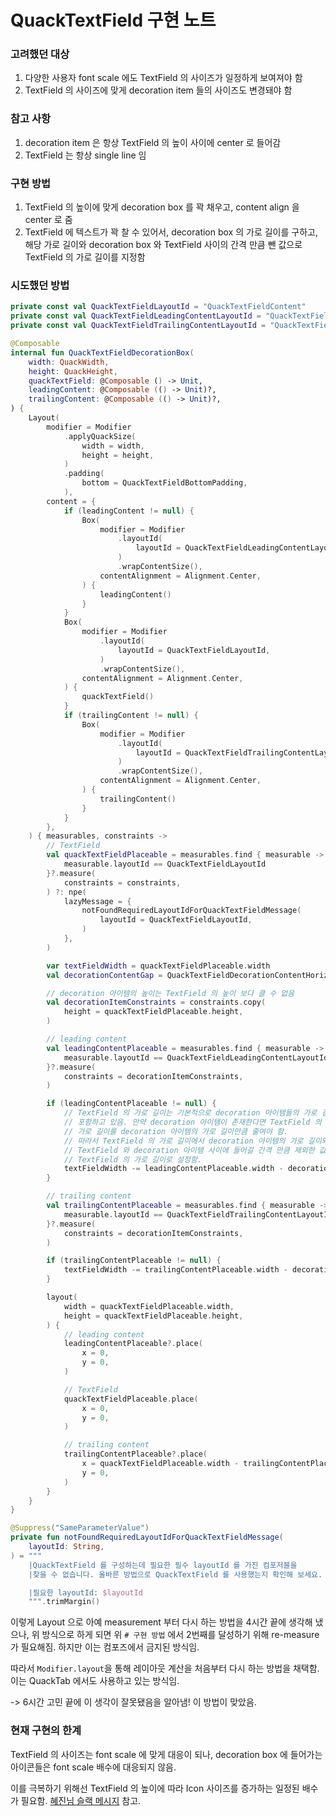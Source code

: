 # QuackTextField 구현 노트

### 고려했던 대상

1. 다양한 사용자 font scale 에도 TextField 의 사이즈가 일정하게 보여져야 함
2. TextField 의 사이즈에 맞게 decoration item 들의 사이즈도 변경돼야 함

### 참고 사항

1. decoration item 은 항상 TextField 의 높이 사이에 center 로 들어감
2. TextField 는 항상 single line 임

### 구현 방법

1. TextField 의 높이에 맞게 decoration box 를 꽉 채우고, content align 을 center 로 줌
2. TextField 에 텍스트가 꽉 찰 수 있어서, decoration box 의 가로 길이를 구하고, 해당 가로 길이와 decoration box 와 TextField 사이의 간격 만큼 뺀 값으로 TextField 의 가로 길이를 지정함

### 시도했던 방법

```kotlin
private const val QuackTextFieldLayoutId = "QuackTextFieldContent"
private const val QuackTextFieldLeadingContentLayoutId = "QuackTextFieldLeadingContent"
private const val QuackTextFieldTrailingContentLayoutId = "QuackTextFieldTrailingContent"

@Composable
internal fun QuackTextFieldDecorationBox(
    width: QuackWidth,
    height: QuackHeight,
    quackTextField: @Composable () -> Unit,
    leadingContent: @Composable (() -> Unit)?,
    trailingContent: @Composable (() -> Unit)?,
) {
    Layout(
        modifier = Modifier
            .applyQuackSize(
                width = width,
                height = height,
            )
            .padding(
                bottom = QuackTextFieldBottomPadding,
            ),
        content = {
            if (leadingContent != null) {
                Box(
                    modifier = Modifier
                        .layoutId(
                            layoutId = QuackTextFieldLeadingContentLayoutId,
                        )
                        .wrapContentSize(),
                    contentAlignment = Alignment.Center,
                ) {
                    leadingContent()
                }
            }
            Box(
                modifier = Modifier
                    .layoutId(
                        layoutId = QuackTextFieldLayoutId,
                    )
                    .wrapContentSize(),
                contentAlignment = Alignment.Center,
            ) {
                quackTextField()
            }
            if (trailingContent != null) {
                Box(
                    modifier = Modifier
                        .layoutId(
                            layoutId = QuackTextFieldTrailingContentLayoutId,
                        )
                        .wrapContentSize(),
                    contentAlignment = Alignment.Center,
                ) {
                    trailingContent()
                }
            }
        },
    ) { measurables, constraints ->
        // TextField
        val quackTextFieldPlaceable = measurables.find { measurable ->
            measurable.layoutId == QuackTextFieldLayoutId
        }?.measure(
            constraints = constraints,
        ) ?: npe(
            lazyMessage = {
                notFoundRequiredLayoutIdForQuackTextFieldMessage(
                    layoutId = QuackTextFieldLayoutId,
                )
            },
        )

        var textFieldWidth = quackTextFieldPlaceable.width
        val decorationContentGap = QuackTextFieldDecorationContentHorizontalPadding.roundToPx()

        // decoration 아이템의 높이는 TextField 의 높이 보다 클 수 없음
        val decorationItemConstraints = constraints.copy(
            height = quackTextFieldPlaceable.height,
        )

        // leading content
        val leadingContentPlaceable = measurables.find { measurable ->
            measurable.layoutId == QuackTextFieldLeadingContentLayoutId
        }?.measure(
            constraints = decorationItemConstraints,
        )

        if (leadingContentPlaceable != null) {
            // TextField 의 가로 길이는 기본적으로 decoration 아이템들의 가로 길이를
            // 포함하고 있음. 만약 decoration 아이템이 존재한다면 TextField 의
            // 가로 길이를 decoration 아이템의 가로 길이만큼 줄여야 함.
            // 따라서 TextField 의 가로 길이에서 decoration 아이템의 가로 길이와
            // TextField 와 decoration 아이템 사이에 들어갈 간격 만큼 제외한 값으로
            // TextField 의 가로 길이로 설정함.
            textFieldWidth -= leadingContentPlaceable.width - decorationContentGap
        }

        // trailing content
        val trailingContentPlaceable = measurables.find { measurable ->
            measurable.layoutId == QuackTextFieldTrailingContentLayoutId
        }?.measure(
            constraints = decorationItemConstraints,
        )

        if (trailingContentPlaceable != null) {
            textFieldWidth -= trailingContentPlaceable.width - decorationContentGap
        }

        layout(
            width = quackTextFieldPlaceable.width,
            height = quackTextFieldPlaceable.height,
        ) {
            // leading content
            leadingContentPlaceable?.place(
                x = 0,
                y = 0,
            )

            // TextField
            quackTextFieldPlaceable.place(
                x = 0,
                y = 0,
            )

            // trailing content
            trailingContentPlaceable?.place(
                x = quackTextFieldPlaceable.width - trailingContentPlaceable.width,
                y = 0,
            )
        }
    }
}

@Suppress("SameParameterValue")
private fun notFoundRequiredLayoutIdForQuackTextFieldMessage(
    layoutId: String,
) = """
    |QuackTextField 를 구성하는데 필요한 필수 layoutId 를 가진 컴포저블을
    |찾을 수 없습니다. 올바른 방법으로 QuackTextField 를 사용했는지 확인해 보세요.

    |필요한 layoutId: $layoutId
    """.trimMargin()
```

이렇게 Layout 으로 아예 measurement 부터 다시 하는 방법을 4시간 끝에 생각해 냈으나, 위 방식으로 하게 되면 위 `# 구현 방법` 에서 2번째를 달성하기 위해 re-measure 가 필요해짐. 하지만 이는 컴포즈에서 금지된 방식임.

따라서 `Modifier.layout`을 통해 레이아웃 계산을 처음부터 다시 하는 방법을 채택함. 이는 QuackTab 에서도 사용하고 있는 방식임.

-> 6시간 고민 끝에 이 생각이 잘못됐음을 알아냄! 이 방법이 맞았음.

### 현재 구현의 한계

TextField 의 사이즈는 font scale 에 맞게 대응이 되나, decoration box 에 들어가는 아이콘들은 font scale 배수에 대응되지 않음.

이를 극복하기 위해선 TextField 의 높이에 따라 Icon 사이즈를 증가하는 일정된 배수가 필요함. [혜진님 슬랙 메시지](https://sungbinland.slack.com/archives/C03CM18M529/p1662186262016929?thread_ts=1662181872.638669&cid=C03CM18M529) 참고.
